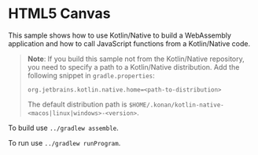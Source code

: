 # HTML5 Canvas

This sample shows how to use Kotlin/Native to build a WebAssembly application and how to call JavaScript functions
from a Kotlin/Native code.

> __Note__: If you build this sample not from the Kotlin/Native repository, you need to specify a path to a
Kotlin/Native distribution. Add the following snippet in `gradle.properties`:
>```
>org.jetbrains.kotlin.native.home=<path-to-distribution>
>```
> The default distribution path is `$HOME/.konan/kotlin-native-<macos|linux|windows>-<version>`.

To build use `../gradlew assemble`.

To run use `../gradlew runProgram`.